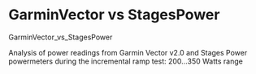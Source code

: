 # GarminVector vs StagesPower
GarminVector_vs_StagesPower

Analysis of power readings from Garmin Vector v2.0 and Stages Power powermeters during the incremental ramp test: 200...350 Watts range
